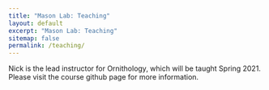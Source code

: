 ```yaml
---
title: "Mason Lab: Teaching"
layout: default
excerpt: "Mason Lab: Teaching"
sitemap: false
permalink: /teaching/
---
```


Nick is the lead instructor for Ornithology, which will be taught Spring 2021. Please visit the course github page for more information.
